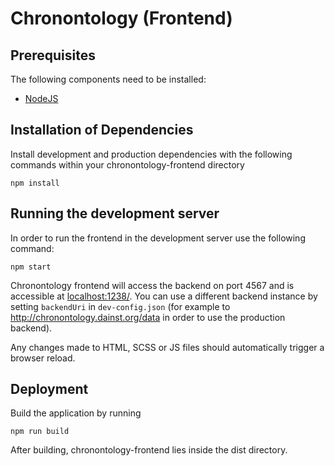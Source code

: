 # Chronontology (Frontend)

## Prerequisites

The following components need to be installed:
* [NodeJS](https://nodejs.org/)

## Installation of Dependencies

Install development and production dependencies with the following commands within your chronontology-frontend directory

```
npm install
```

##  Running the development server

In order to run the frontend in the development server use the following command:
```
npm start
```

Chronontology frontend will access the backend on port 4567 and is accessible at [localhost:1238/](http://localhost:1238/). You can use a different backend instance by setting `backendUri` in `dev-config.json` (for example to http://chronontology.dainst.org/data in order to use the production backend).

Any changes made to HTML, SCSS or JS files should automatically trigger a browser reload.

## Deployment

Build the application by running

```
npm run build
```

After building, chronontology-frontend lies inside the dist directory. 
